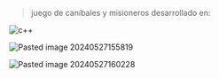 
> juego de caníbales y misioneros desarrollado en:


![c++](https://github.com/Ched2370/canibales_y_misioneros/assets/127058951/02430d25-0dc8-48c9-ab38-0f93dc6aee5f)


![Pasted image 20240527155819](https://github.com/Ched2370/canibales_y_misioneros/assets/127058951/a4bcd448-304a-44a2-bfb9-626f867e2d51)

![Pasted image 20240527160228](https://github.com/Ched2370/canibales_y_misioneros/assets/127058951/e5399280-bc70-41ae-94bb-2a84067833ca)
